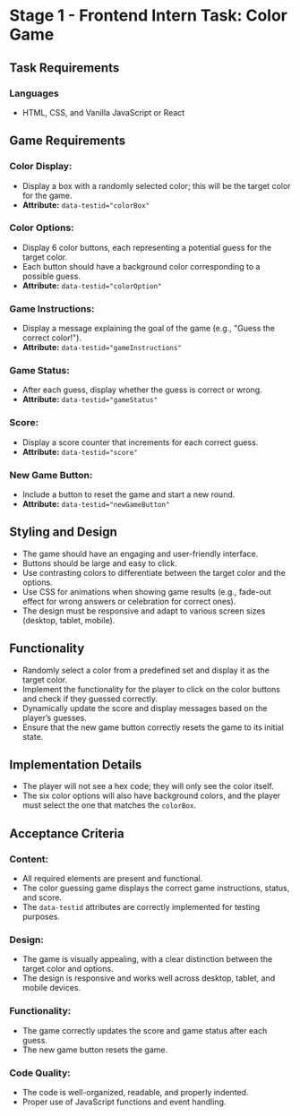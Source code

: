 # Stage 1 - Frontend Intern Task: Color Game

## Task Requirements

### Languages
- HTML, CSS, and Vanilla JavaScript or React

## Game Requirements

### Color Display:
- Display a box with a randomly selected color; this will be the target color for the game.
- **Attribute:** `data-testid="colorBox"`

### Color Options:
- Display 6 color buttons, each representing a potential guess for the target color.
- Each button should have a background color corresponding to a possible guess.
- **Attribute:** `data-testid="colorOption"`

### Game Instructions:
- Display a message explaining the goal of the game (e.g., "Guess the correct color!").
- **Attribute:** `data-testid="gameInstructions"`

### Game Status:
- After each guess, display whether the guess is correct or wrong.
- **Attribute:** `data-testid="gameStatus"`

### Score:
- Display a score counter that increments for each correct guess.
- **Attribute:** `data-testid="score"`

### New Game Button:
- Include a button to reset the game and start a new round.
- **Attribute:** `data-testid="newGameButton"`

## Styling and Design
- The game should have an engaging and user-friendly interface.
- Buttons should be large and easy to click.
- Use contrasting colors to differentiate between the target color and the options.
- Use CSS for animations when showing game results (e.g., fade-out effect for wrong answers or celebration for correct ones).
- The design must be responsive and adapt to various screen sizes (desktop, tablet, mobile).

## Functionality
- Randomly select a color from a predefined set and display it as the target color.
- Implement the functionality for the player to click on the color buttons and check if they guessed correctly.
- Dynamically update the score and display messages based on the player’s guesses.
- Ensure that the new game button correctly resets the game to its initial state.

## Implementation Details
- The player will not see a hex code; they will only see the color itself.
- The six color options will also have background colors, and the player must select the one that matches the `colorBox`.

## Acceptance Criteria

### Content:
- All required elements are present and functional.
- The color guessing game displays the correct game instructions, status, and score.
- The `data-testid` attributes are correctly implemented for testing purposes.

### Design:
- The game is visually appealing, with a clear distinction between the target color and options.
- The design is responsive and works well across desktop, tablet, and mobile devices.

### Functionality:
- The game correctly updates the score and game status after each guess.
- The new game button resets the game.

### Code Quality:
- The code is well-organized, readable, and properly indented.
- Proper use of JavaScript functions and event handling.

